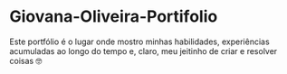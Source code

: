 # Giovana-Oliveira-Portifolio
Este portfólio é o lugar onde mostro minhas habilidades, experiências acumuladas ao longo do tempo e, claro, meu jeitinho de criar e resolver coisas 🤓
